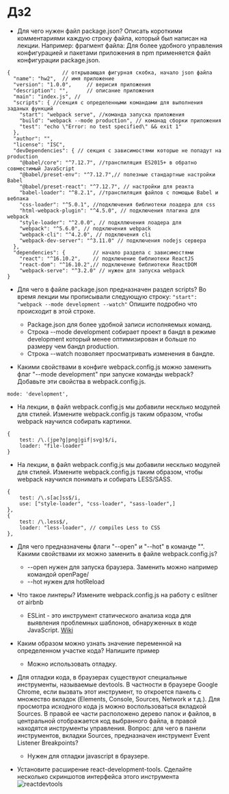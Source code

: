 # Дз2

- Для чего нужен файл package.json? Описать короткими комментариями каждую строку файла, который был написан на лекции. Например:
фрагмент файла:
Для более удобного управления конфигурацией и пакетами приложения в npm применяется файл конфигурации package.json.
```
{                 // открывающая фигурная скобка, начало json файла
  "name": "hw2",  // имя приложение
  "version": "1.0.0",     // верисия приложения
  "description": "",      // описание приложения
  "main": "index.js", //
  "scripts": { //секция с определенными командами для выполнения заданых функций
    "start": "webpack serve", //команда запуска приложения
    "build": "webpack --mode production", // команад сборки приложения
    "test": "echo \"Error: no test specified\" && exit 1"
  },
  "author": "",
  "license": "ISC",
  "devDependencies": { // секция с зависимостями которые не попадут на production
    "@babel/core": "^7.12.7", //транспиляция ES2015+ в обратно совместимый JavaScript
    "@babel/preset-env": "^7.12.7",// полезные стандартные настройки Babel
    "@babel/preset-react": "^7.12.7", // настройки для реакта
    "babel-loader": "^8.2.1", //транспиляция файлов с помощью Babel и вебпака
    "css-loader": "^5.0.1", //подключения библиотеки лоадера для css
    "html-webpack-plugin": "^4.5.0", // подключения плагина для webpack
    "style-loader": "^2.0.0", // подкллючения лоадера для 
    "webpack": "^5.6.0", // подключения webpack
    "webpack-cli": "^4.2.0", // подключения cli
    "webpack-dev-server": "^3.11.0" // подключения nodejs сервера
  },
  "dependencies": {         // начало раздела с зависимостями
    "react": "^16.10.2",    // подключение библиотеки ReactJS
    "react-dom": "^16.10.2",// подключение библиотеки ReactDOM
    "webpack-serve": "^3.2.0" // нужен для запуска webpack
}
```
- Для чего в файле package.json предназначен раздел scripts? Во время лекции мы прописывали следующую строку: `"start": "webpack --mode development --watch"` Опишите подробно что происходит в этой строке.

    - Package.json для более удобной записи исполняемых команд.
    - Строка --mode development собирает проект в бандл в режиме development который менее оптимизирован и больше по размеру чем бандл production.
    - Строка --watch позволяет просматривать изменения в бандле.

- Какими свойствами в конфиге webpack.config.js можно заменить флаг "--mode development" при запуске команды webpack?
Добавьте эти свойства в webpack.config.js.
```
mode: 'development',
```

- На лекции, в файл webpack.config.js мы добавили несклько модулей для стилей. Измените webpack.config.js таким образом, чтобы webpack научился собирать картинки.
```
{
    test: /\.(jpe?g|png|gif|svg)$/i,
    loader: "file-loader"
}
```

- На лекции, в файл webpack.config.js мы добавили несклько модулей для стилей. Измените webpack.config.js таким образом, чтобы webpack научился понимать и собирать LESS/SASS.
```
{
    test: /\.s[ac]ss$/i,
    use: ["style-loader", "css-loader", "sass-loader",]
},
{
    test: /\.less$/,
    loader: "less-loader", // compiles Less to CSS
},
```
- Для чего предназначены флаги "--open" и "--hot" в команде "". Какими свойствами их можно заменить в файле webpack.config.js?
    - --open нужен для запуска браузера. Заменить можно например командой openPage/
    - --hot нужен для hotReload
- Что такое линтеры? Измените webpack.config.js на работу с eslitner от airbnb
    - ESLint - это инструмент статического анализа кода для выявления проблемных шаблонов, обнаруженных в коде JavaScript. [Wiki](https://en.wikipedia.org/wiki/ESLint)


- Каким образом можно узнать значение переменной на определенном участке кода? Напишите пример
    - Можно использовать отладку.

- Для отладки кода, в браузерах существуют специальные инструменты, называемые devtools. 
В частности в браузере Google Chrome, если вызвать этот инструмент, 
то откроется панель с множество вкладок (Elements, Console, Sources, Network и т.д.).
 Для просмотра исходного кода js можно воспользоваться вкладкой Sources. 
 В правой ее части расположено дерево папок и файлов, в центральной отображается код выбранного файла, в правой находятся инструменты управления. 
 Вопрос: для чего в панели инструментов, вкладки Sources, предназначен инструмент Event Listener Breakpoints?
    - Нужен для отладки javascript в браузере.

- Установите расширение react-development-tools. Сделайте несколько скриншотов интерфейса этого инструмента
![reactdevtools](https://lh3.googleusercontent.com/W5h-3Esx-a2cOq4TaQ2O5tz-zLMjTupUgJjiFF_wZfszDGHdlGpH0JeZoT29399vLdkRRQqBEeM=w640-h400-e365-rj-sc0x00ffffff)
